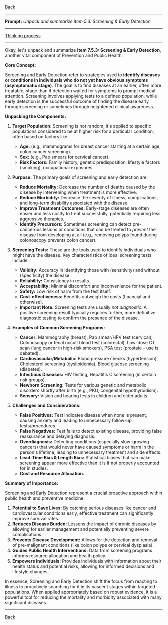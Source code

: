 [Back](../README.md)

---

**Prompt:** *Unpack and summarize item 5.3. Screening & Early Detection*

---

[Thinking process](thoughts.md)

---

Okay, let's unpack and summarize **Item 7.5.3: Screening & Early Detection**, another vital component of Prevention and Public Health.

**Core Concept:**

Screening and Early Detection refer to strategies used to **identify diseases or conditions in individuals who do not yet have obvious symptoms (asymptomatic stage)**. The goal is to find diseases at an earlier, often more treatable, stage than if detection waited for symptoms to prompt medical attention. Screening involves applying tests to a defined population, while early detection is the successful outcome of finding the disease early through screening or sometimes through heightened clinical awareness.

**Unpacking the Components:**

1.  **Target Population:** Screening is not random; it's applied to specific populations considered to be at higher risk for a particular condition, often based on factors like:
    *   **Age:** (e.g., mammograms for breast cancer starting at a certain age, colon cancer screening).
    *   **Sex:** (e.g., Pap smears for cervical cancer).
    *   **Risk Factors:** Family history, genetic predisposition, lifestyle factors (smoking), occupational exposures.

2.  **Purpose:** The primary goals of screening and early detection are:
    *   **Reduce Mortality:** Decrease the number of deaths caused by the disease by intervening when treatment is more effective.
    *   **Reduce Morbidity:** Decrease the severity of illness, complications, and long-term disability associated with the disease.
    *   **Improve Treatment Outcomes:** Early-stage diseases are often easier and less costly to treat successfully, potentially requiring less aggressive therapies.
    *   **Identify Precursors:** Sometimes screening can detect pre-cancerous lesions or conditions that can be treated to *prevent* the disease from developing at all (e.g., removing polyps found during colonoscopy prevents colon cancer).

3.  **Screening Tests:** These are the tools used to identify individuals who might have the disease. Key characteristics of ideal screening tests include:
    *   **Validity:** Accuracy in identifying those with (sensitivity) and without (specificity) the disease.
    *   **Reliability:** Consistency in results.
    *   **Acceptability:** Minimal discomfort and inconvenience for the patient.
    *   **Safety:** Low risk of harm from the test itself.
    *   **Cost-effectiveness:** Benefits outweigh the costs (financial and otherwise).
    *   **Important Note:** Screening tests are usually *not diagnostic*. A positive screening result typically requires further, more definitive diagnostic testing to confirm the presence of the disease.

4.  **Examples of Common Screening Programs:**
    *   **Cancer:** Mammography (breast), Pap smear/HPV test (cervical), Colonoscopy or fecal occult blood test (colorectal), Low-dose CT scan (lung cancer in high-risk smokers), PSA test (prostate - use is debated).
    *   **Cardiovascular/Metabolic:** Blood pressure checks (hypertension), Cholesterol screening (dyslipidemia), Blood glucose screening (diabetes).
    *   **Infectious Diseases:** HIV testing, Hepatitis C screening (in certain risk groups).
    *   **Newborn Screening:** Tests for various genetic and metabolic disorders shortly after birth (e.g., PKU, congenital hypothyroidism).
    *   **Sensory:** Vision and hearing tests in children and older adults.

5.  **Challenges and Considerations:**
    *   **False Positives:** Test indicates disease when none is present, causing anxiety and leading to unnecessary follow-up tests/procedures.
    *   **False Negatives:** Test fails to detect existing disease, providing false reassurance and delaying diagnosis.
    *   **Overdiagnosis:** Detecting conditions (especially slow-growing cancers) that would never have caused symptoms or harm in the person's lifetime, leading to unnecessary treatment and side effects.
    *   **Lead-Time Bias & Length Bias:** Statistical biases that can make screening appear more effective than it is if not properly accounted for in studies.
    *   **Cost and Resource Allocation.**

**Summary of Importance:**

Screening and Early Detection represent a crucial proactive approach within public health and preventive medicine:

1.  **Potential to Save Lives:** By catching serious diseases like cancer and cardiovascular conditions early, effective treatment can significantly improve survival rates.
2.  **Reduces Disease Burden:** Lessens the impact of chronic diseases by allowing for earlier management and potentially preventing severe complications.
3.  **Prevents Disease Development:** Allows for the detection and removal of pre-malignant conditions (like colon polyps or cervical dysplasia).
4.  **Guides Public Health Interventions:** Data from screening programs informs resource allocation and health policy.
5.  **Empowers Individuals:** Provides individuals with information about their health status and potential risks, allowing for informed decisions and lifestyle changes.

In essence, Screening and Early Detection shift the focus from reacting to illness to proactively searching for it in its nascent stages within targeted populations. When applied appropriately based on robust evidence, it is a powerful tool for reducing the mortality and morbidity associated with many significant diseases.

---

[Back](../README.md)
